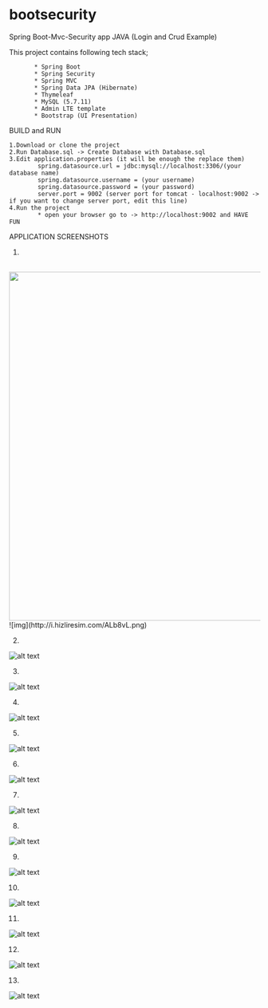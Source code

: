 # bootsecurity
Spring Boot-Mvc-Security app JAVA (Login and Crud Example)

This project contains following tech stack;

           * Spring Boot
           * Spring Security
           * Spring MVC
           * Spring Data JPA (Hibernate)
           * Thymeleaf
           * MySQL (5.7.11)
           * Admin LTE template
           * Bootstrap (UI Presentation)
 
BUILD and RUN

    1.Download or clone the project
    2.Run Database.sql -> Create Database with Database.sql
    3.Edit application.properties (it will be enough the replace them)
            spring.datasource.url = jdbc:mysql://localhost:3306/(your database name)
            spring.datasource.username = (your username)
            spring.datasource.password = (your password)
            server.port = 9002 (server port for tomcat - localhost:9002 -> if you want to change server port, edit this line)
    4.Run the project
            * open your browser go to -> http://localhost:9002 and HAVE FUN 
            
APPLICATION SCREENSHOTS

1)
<br>
<img height = "700" src="http://i.hizliresim.com/ALb8vL.png" />
<br>
![img](http://i.hizliresim.com/ALb8vL.png)


2)
![alt text](http://i.hizliresim.com/2rlWRA.png)


3)
![alt text](http://i.hizliresim.com/Ly686o.png)


4)
![alt text](http://i.hizliresim.com/W0P8P8.png)


5)
![alt text](http://i.hizliresim.com/R0v8vR.png)


6)
![alt text](http://i.hizliresim.com/gqGvg5.png)


7)
![alt text](http://i.hizliresim.com/V0787Z.png)


8)
![alt text](http://i.hizliresim.com/ZZqmA3.png)


9)
![alt text](http://i.hizliresim.com/7qLWJN.png)


10)
![alt text](http://i.hizliresim.com/5gvE0z.png)


11)
![alt text](http://i.hizliresim.com/JaG89J.png)


12)
![alt text](http://i.hizliresim.com/DPAWbo.png)


13)
![alt text](http://i.hizliresim.com/m3Dgy8.png)

